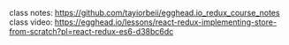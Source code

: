 class notes: https://github.com/tayiorbeii/egghead.io_redux_course_notes
class video: https://egghead.io/lessons/react-redux-implementing-store-from-scratch?pl=react-redux-es6-d38bc6dc
